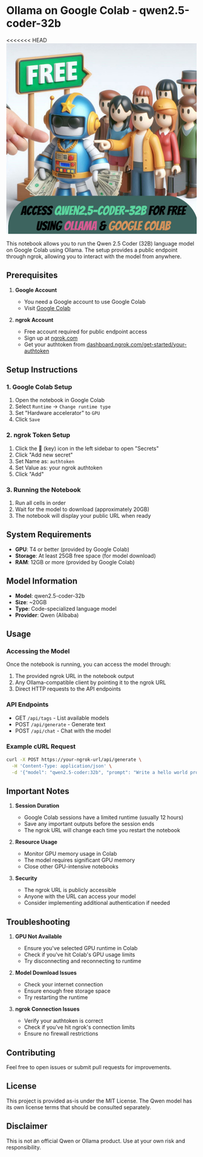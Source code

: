 # Ollama on Google Colab - qwen2.5-coder-32b

<<<<<<< HEAD
![Header](header.jpg)

This notebook allows you to run the Qwen 2.5 Coder (32B) language model on Google Colab using Ollama. The setup provides a public endpoint through ngrok, allowing you to interact with the model from anywhere.

## Prerequisites

1. **Google Account**
   - You need a Google account to use Google Colab
   - Visit [Google Colab](https://colab.research.google.com/)

2. **ngrok Account**
   - Free account required for public endpoint access
   - Sign up at [ngrok.com](https://ngrok.com)
   - Get your authtoken from [dashboard.ngrok.com/get-started/your-authtoken](https://dashboard.ngrok.com/get-started/your-authtoken)

## Setup Instructions

### 1. Google Colab Setup

1. Open the notebook in Google Colab
2. Select `Runtime` -> `Change runtime type`
3. Set "Hardware accelerator" to `GPU`
4. Click `Save`

### 2. ngrok Token Setup

1. Click the 🔑 (key) icon in the left sidebar to open "Secrets"
2. Click "Add new secret"
3. Set Name as: `authtoken`
4. Set Value as: your ngrok authtoken
5. Click "Add"

### 3. Running the Notebook

1. Run all cells in order
2. Wait for the model to download (approximately 20GB)
3. The notebook will display your public URL when ready

## System Requirements

- **GPU**: T4 or better (provided by Google Colab)
- **Storage**: At least 25GB free space (for model download)
- **RAM**: 12GB or more (provided by Google Colab)

## Model Information

- **Model**: qwen2.5-coder-32b
- **Size**: ~20GB
- **Type**: Code-specialized language model
- **Provider**: Qwen (Alibaba)

## Usage

### Accessing the Model

Once the notebook is running, you can access the model through:

1. The provided ngrok URL in the notebook output
2. Any Ollama-compatible client by pointing it to the ngrok URL
3. Direct HTTP requests to the API endpoints

### API Endpoints

- GET `/api/tags` - List available models
- POST `/api/generate` - Generate text
- POST `/api/chat` - Chat with the model

### Example cURL Request

```bash
curl -X POST https://your-ngrok-url/api/generate \
  -H 'Content-Type: application/json' \
  -d '{"model": "qwen2.5-coder:32b", "prompt": "Write a hello world program in Python"}'
```

## Important Notes

1. **Session Duration**
   - Google Colab sessions have a limited runtime (usually 12 hours)
   - Save any important outputs before the session ends
   - The ngrok URL will change each time you restart the notebook

2. **Resource Usage**
   - Monitor GPU memory usage in Colab
   - The model requires significant GPU memory
   - Close other GPU-intensive notebooks

3. **Security**
   - The ngrok URL is publicly accessible
   - Anyone with the URL can access your model
   - Consider implementing additional authentication if needed

## Troubleshooting

1. **GPU Not Available**
   - Ensure you've selected GPU runtime in Colab
   - Check if you've hit Colab's GPU usage limits
   - Try disconnecting and reconnecting to runtime

2. **Model Download Issues**
   - Check your internet connection
   - Ensure enough free storage space
   - Try restarting the runtime

3. **ngrok Connection Issues**
   - Verify your authtoken is correct
   - Check if you've hit ngrok's connection limits
   - Ensure no firewall restrictions

## Contributing

Feel free to open issues or submit pull requests for improvements.

## License

This project is provided as-is under the MIT License. The Qwen model has its own license terms that should be consulted separately.

## Disclaimer

This is not an official Qwen or Ollama product. Use at your own risk and responsibility.
